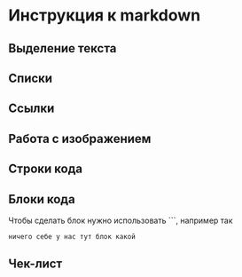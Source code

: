 # Инструкция к markdown

## Выделение текста

## Списки

## Ссылки

## Работа с изображением

## Строки кода

## Блоки кода

Чтобы сделать блок нужно использовать ```, например так

```
ничего себе у нас тут блок какой
```

## Чек-лист